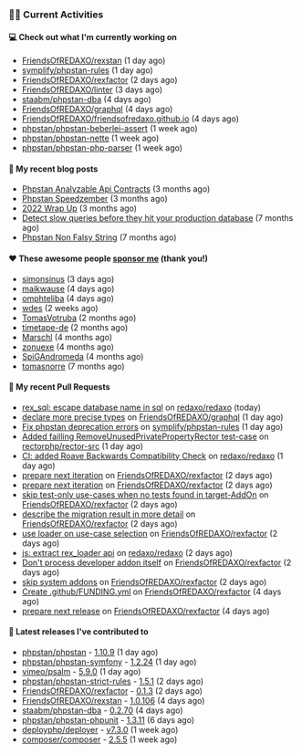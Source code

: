 ### 👨‍💻 Current Activities


#### 💻 Check out what I'm currently working on

- [FriendsOfREDAXO/rexstan](https://github.com/FriendsOfREDAXO/rexstan) (1 day ago)
- [symplify/phpstan-rules](https://github.com/symplify/phpstan-rules) (1 day ago)
- [FriendsOfREDAXO/rexfactor](https://github.com/FriendsOfREDAXO/rexfactor) (2 days ago)
- [FriendsOfREDAXO/linter](https://github.com/FriendsOfREDAXO/linter) (3 days ago)
- [staabm/phpstan-dba](https://github.com/staabm/phpstan-dba) (4 days ago)
- [FriendsOfREDAXO/graphql](https://github.com/FriendsOfREDAXO/graphql) (4 days ago)
- [FriendsOfREDAXO/friendsofredaxo.github.io](https://github.com/FriendsOfREDAXO/friendsofredaxo.github.io) (4 days ago)
- [phpstan/phpstan-beberlei-assert](https://github.com/phpstan/phpstan-beberlei-assert) (1 week ago)
- [phpstan/phpstan-nette](https://github.com/phpstan/phpstan-nette) (1 week ago)
- [phpstan/phpstan-php-parser](https://github.com/phpstan/phpstan-php-parser) (1 week ago)


#### 📜 My recent blog posts

- [Phpstan Analyzable Api Contracts](https://staabm.github.io/2022/12/29/phpstan-analyzable-api-contracts.html) (3 months ago)
- [Phpstan Speedzember](https://staabm.github.io/2022/12/23/phpstan-speedzember.html) (3 months ago)
- [2022 Wrap Up](https://staabm.github.io/2022/12/20/2022-wrap-up.html) (3 months ago)
- [Detect slow queries before they hit your production database](https://staabm.github.io/2022/08/16/phpstan-dba-query-plan-analysis.html) (7 months ago)
- [Phpstan Non Falsy String](https://staabm.github.io/2022/08/11/phpstan-non-falsy-string.html) (7 months ago)


#### ❤️ These awesome people [sponsor me](https://github.com/sponsors/staabm) (thank you!)

- [simonsinus](https://github.com/simonsinus) (3 days ago)
- [maikwause](https://github.com/maikwause) (4 days ago)
- [omphteliba](https://github.com/omphteliba) (4 days ago)
- [wdes](https://github.com/wdes) (2 weeks ago)
- [TomasVotruba](https://github.com/TomasVotruba) (2 months ago)
- [timetape-de](https://github.com/timetape-de) (2 months ago)
- [Marschl](https://github.com/Marschl) (4 months ago)
- [zonuexe](https://github.com/zonuexe) (4 months ago)
- [SpiGAndromeda](https://github.com/SpiGAndromeda) (4 months ago)
- [tomasnorre](https://github.com/tomasnorre) (7 months ago)


#### 🔨 My recent Pull Requests

- [rex_sql: escape database name in sql](https://github.com/redaxo/redaxo/pull/5676) on [redaxo/redaxo](https://github.com/redaxo/redaxo) (today)
- [declare more precise types](https://github.com/FriendsOfREDAXO/graphql/pull/6) on [FriendsOfREDAXO/graphql](https://github.com/FriendsOfREDAXO/graphql) (1 day ago)
- [Fix phpstan deprecation errors](https://github.com/symplify/phpstan-rules/pull/21) on [symplify/phpstan-rules](https://github.com/symplify/phpstan-rules) (1 day ago)
- [Added failling RemoveUnusedPrivatePropertyRector test-case](https://github.com/rectorphp/rector-src/pull/3539) on [rectorphp/rector-src](https://github.com/rectorphp/rector-src) (1 day ago)
- [CI: added Roave Backwards Compatibility Check](https://github.com/redaxo/redaxo/pull/5665) on [redaxo/redaxo](https://github.com/redaxo/redaxo) (1 day ago)
- [prepare next iteration](https://github.com/FriendsOfREDAXO/rexfactor/pull/40) on [FriendsOfREDAXO/rexfactor](https://github.com/FriendsOfREDAXO/rexfactor) (2 days ago)
- [prepare next iteration](https://github.com/FriendsOfREDAXO/rexfactor/pull/39) on [FriendsOfREDAXO/rexfactor](https://github.com/FriendsOfREDAXO/rexfactor) (2 days ago)
- [skip test-only use-cases when no tests found in target-AddOn](https://github.com/FriendsOfREDAXO/rexfactor/pull/38) on [FriendsOfREDAXO/rexfactor](https://github.com/FriendsOfREDAXO/rexfactor) (2 days ago)
- [describe the migration result in more detail](https://github.com/FriendsOfREDAXO/rexfactor/pull/37) on [FriendsOfREDAXO/rexfactor](https://github.com/FriendsOfREDAXO/rexfactor) (2 days ago)
- [use loader on use-case selection](https://github.com/FriendsOfREDAXO/rexfactor/pull/36) on [FriendsOfREDAXO/rexfactor](https://github.com/FriendsOfREDAXO/rexfactor) (2 days ago)
- [js: extract rex_loader api](https://github.com/redaxo/redaxo/pull/5664) on [redaxo/redaxo](https://github.com/redaxo/redaxo) (2 days ago)
- [Don&#39;t process developer addon itself](https://github.com/FriendsOfREDAXO/rexfactor/pull/35) on [FriendsOfREDAXO/rexfactor](https://github.com/FriendsOfREDAXO/rexfactor) (2 days ago)
- [skip system addons](https://github.com/FriendsOfREDAXO/rexfactor/pull/34) on [FriendsOfREDAXO/rexfactor](https://github.com/FriendsOfREDAXO/rexfactor) (2 days ago)
- [Create .github/FUNDING.yml](https://github.com/FriendsOfREDAXO/rexfactor/pull/27) on [FriendsOfREDAXO/rexfactor](https://github.com/FriendsOfREDAXO/rexfactor) (4 days ago)
- [prepare next release](https://github.com/FriendsOfREDAXO/rexfactor/pull/26) on [FriendsOfREDAXO/rexfactor](https://github.com/FriendsOfREDAXO/rexfactor) (4 days ago)


#### 🔭 Latest releases I've contributed to

- [phpstan/phpstan](https://github.com/phpstan/phpstan) - [1.10.9](https://github.com/phpstan/phpstan/releases/tag/1.10.9) (1 day ago)
- [phpstan/phpstan-symfony](https://github.com/phpstan/phpstan-symfony) - [1.2.24](https://github.com/phpstan/phpstan-symfony/releases/tag/1.2.24) (1 day ago)
- [vimeo/psalm](https://github.com/vimeo/psalm) - [5.9.0](https://github.com/vimeo/psalm/releases/tag/5.9.0) (1 day ago)
- [phpstan/phpstan-strict-rules](https://github.com/phpstan/phpstan-strict-rules) - [1.5.1](https://github.com/phpstan/phpstan-strict-rules/releases/tag/1.5.1) (2 days ago)
- [FriendsOfREDAXO/rexfactor](https://github.com/FriendsOfREDAXO/rexfactor) - [0.1.3](https://github.com/FriendsOfREDAXO/rexfactor/releases/tag/0.1.3) (2 days ago)
- [FriendsOfREDAXO/rexstan](https://github.com/FriendsOfREDAXO/rexstan) - [1.0.106](https://github.com/FriendsOfREDAXO/rexstan/releases/tag/1.0.106) (4 days ago)
- [staabm/phpstan-dba](https://github.com/staabm/phpstan-dba) - [0.2.70](https://github.com/staabm/phpstan-dba/releases/tag/0.2.70) (4 days ago)
- [phpstan/phpstan-phpunit](https://github.com/phpstan/phpstan-phpunit) - [1.3.11](https://github.com/phpstan/phpstan-phpunit/releases/tag/1.3.11) (6 days ago)
- [deployphp/deployer](https://github.com/deployphp/deployer) - [v7.3.0](https://github.com/deployphp/deployer/releases/tag/v7.3.0) (1 week ago)
- [composer/composer](https://github.com/composer/composer) - [2.5.5](https://github.com/composer/composer/releases/tag/2.5.5) (1 week ago)
